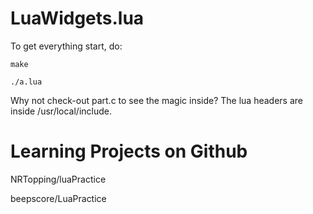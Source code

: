 LuaWidgets.lua
====
To get everything start, do:

    make

    ./a.lua

Why not check-out part.c to see the magic inside?
The lua headers are inside /usr/local/include.

Learning Projects on Github
==

NRTopping/luaPractice

beepscore/LuaPractice
